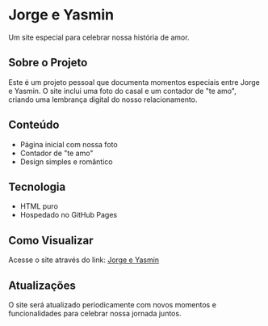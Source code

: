 # Jorge e Yasmin

Um site especial para celebrar nossa história de amor.

## Sobre o Projeto

Este é um projeto pessoal que documenta momentos especiais entre Jorge e Yasmin. O site inclui uma foto do casal e um contador de "te amo", criando uma lembrança digital do nosso relacionamento.

## Conteúdo

- Página inicial com nossa foto
- Contador de "te amo"
- Design simples e romântico

## Tecnologia

- HTML puro
- Hospedado no GitHub Pages

## Como Visualizar

Acesse o site através do link: [Jorge e Yasmin](https://thisisjorge.github.io/jorge-e-yasmin/)

## Atualizações

O site será atualizado periodicamente com novos momentos e funcionalidades para celebrar nossa jornada juntos.
```
```


